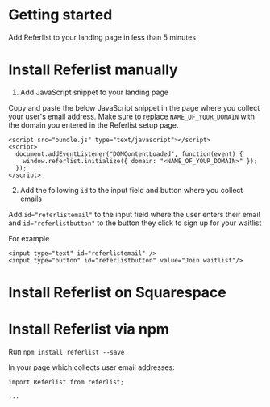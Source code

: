 # Getting started

Add Referlist to your landing page in less than 5 minutes

# Install Referlist manually

1. Add JavaScript snippet to your landing page

Copy and paste the below JavaScript snippet in the page where you collect your user's email address. Make sure to replace `NAME_OF_YOUR_DOMAIN` with the domain you entered in the Referlist setup page.

```
<script src="bundle.js" type="text/javascript"></script>
<script>
  document.addEventListener("DOMContentLoaded", function(event) {
  	window.referlist.initialize({ domain: "<NAME_OF_YOUR_DOMAIN>" });
  });
</script>
```

2. Add the following `id` to the input field and button where you collect emails

Add `id="referlistemail"` to the input field where the user enters their email and `id="referlistbutton"` to the button they click to sign up for your waitlist

For example

```
<input type="text" id="referlistemail" />
<input type="button" id="referlistbutton" value="Join waitlist"/>
```

# Install Referlist on Squarespace



# Install Referlist via npm

Run `npm install referlist --save`

In your page which collects user email addresses:

```
import Referlist from referlist;

...


```


